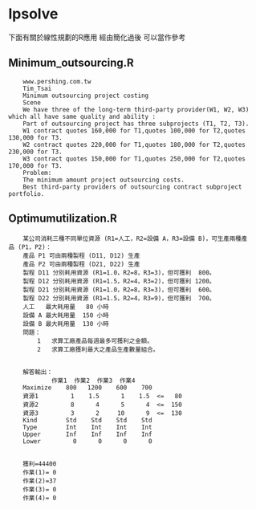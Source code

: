 lpsolve
======================================
下面有關於線性規劃的R應用
經由簡化過後
可以當作參考

Minimum_outsourcing.R
--------------------------------------
		www.pershing.com.tw
		Tim_Tsai
		Minimum outsourcing project costing
		Scene
		We have three of the long-term third-party provider(W1, W2, W3) which all have same quality and ability :
		Part of outsourcing project has three subprojects (T1, T2, T3).
		W1 contract quotes 160,000 for T1,quotes 100,000 for T2,quotes 130,000 for T3.
		W2 contract quotes 220,000 for T1,quotes 180,000 for T2,quotes 230,000 for T3.
		W3 contract quotes 150,000 for T1,quotes 250,000 for T2,quotes 170,000 for T3.
		Problem:
		The minimum amount project outsourcing costs.
		Best third-party providers of outsourcing contract subproject portfolio.



Optimumutilization.R
--------------------------------------

		某公司消耗三種不同單位資源 (R1=人工，R2=設備 A，R3=設備 B)，可生產兩種產品 (P1，P2)：
		產品 P1 可由兩種製程 (D11, D12) 生產
		產品 P2 可由兩種製程 (D21, D22) 生產
		製程 D11 分別耗用資源 (R1=1.0，R2=8，R3=3)，但可獲利  800。
		製程 D12 分別耗用資源 (R1=1.5，R2=4，R3=2)，但可獲利 1200。
		製程 D21 分別耗用資源 (R1=1.0，R2=8，R3=3)，但可獲利  600。
		製程 D22 分別耗用資源 (R1=1.5，R2=4，R3=9)，但可獲利  700。
		人工   最大耗用量   80 小時
		設備 A 最大耗用量  150 小時
		設備 B 最大耗用量  130 小時
		問題：
			1	求算工廠產品每週最多可獲利之金額。
			2	求算工廠獲利最大之產品生產數量組合。


		解答輸出：
          		作業1  作業2  作業3  作業4         
		Maximize    800   1200    600    700         
		資源1         1    1.5      1    1.5  <=   80
		資源2         8      4      5      4  <=  150
		資源3         3      2     10      9  <=  130
		Kind        Std    Std    Std    Std         
		Type        Int    Int    Int    Int         
		Upper       Inf    Inf    Inf    Inf         
		Lower         0      0      0      0 


		獲利=44400
		作業(1)= 0
		作業(2)=37
		作業(3)= 0
		作業(4)= 0